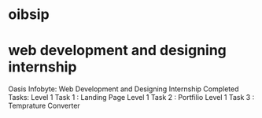 # oibsip
# web development and designing internship
Oasis Infobyte: Web Development and Designing Internship
Completed Tasks:
Level 1 Task 1 : Landing Page
Level 1 Task 2 : Portfilio
Level 1 Task 3 : Temprature Converter
